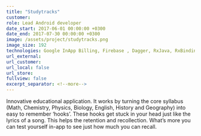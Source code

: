```yaml
---
title: "Studytracks"
customer:
role: Lead Android developer
date_start: 2017-06-01 00:00:00 +0300
date_end: 2017-07-30 00:00:00 +0300
image: /assets/project/studytracks.png
image_size: 192
technologies: Google InApp Billing, Firebase , Dagger, RxJava, RxBinding, Retrofit, Social networks SDKs
url_external: 
url_customer:
url_local: false
url_store: 
fullview: false
excerpt_separator: <!--more-->
---
```

Innovative educational application. It works by turning the core syllabus (Math, Chemistry, Physics, Biology, English, History and Geography) into easy to remember ‘hooks’. These hooks get stuck in your head just like the lyrics of a song. This helps the retention and recollection. What’s more you can test yourself in-app to see just how much you can recall.